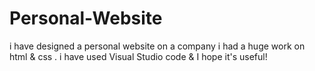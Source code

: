 # Personal-Website
i have designed a personal website on a company i had a huge work on html &amp; css . i have used Visual Studio code &amp; I hope it's useful!
